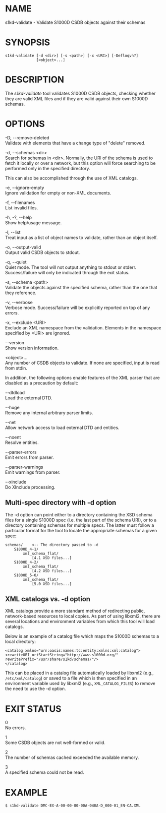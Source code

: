 NAME
====

s1kd-validate - Validate S1000D CSDB objects against their schemas

SYNOPSIS
========

    s1kd-validate [-d <dir>] [-s <path>] [-x <URI>] [-Defloqvh?]
                  [<object>...]

DESCRIPTION
===========

The *s1kd-validate* tool validates S1000D CSDB objects, checking whether
they are valid XML files and if they are valid against their own S1000D
schemas.

OPTIONS
=======

-D, --remove-deleted  
Validate with elements that have a change type of "delete" removed.

-d, --schemas &lt;dir&gt;  
Search for schemas in &lt;dir&gt;. Normally, the URI of the schema is
used to fetch it locally or over a network, but this option will force
searching to be performed only in the specified directory.

This can also be accomplished through the use of XML catalogs.

-e, --ignore-empty  
Ignore validation for empty or non-XML documents.

-f, --filenames  
List invalid files.

-h, -?, --help  
Show help/usage message.

-l, --list  
Treat input as a list of object names to validate, rather than an object
itself.

-o, --output-valid  
Output valid CSDB objects to stdout.

-q, --quiet  
Quiet mode. The tool will not output anything to stdout or stderr.
Success/failure will only be indicated through the exit status.

-s, --schema &lt;path&gt;  
Validate the objects against the specified schema, rather than the one
that they reference.

-v, --verbose  
Verbose mode. Success/failure will be explicitly reported on top of any
errors.

-x, --exclude &lt;URI&gt;  
Exclude an XML namespace from the validation. Elements in the namespace
specified by &lt;URI&gt; are ignored.

--version  
Show version information.

&lt;object&gt;...  
Any number of CSDB objects to validate. If none are specified, input is
read from stdin.

In addition, the following options enable features of the XML parser
that are disabled as a precaution by default:

--dtdload  
Load the external DTD.

--huge  
Remove any internal arbitrary parser limits.

--net  
Allow network access to load external DTD and entities.

--noent  
Resolve entities.

--parser-errors  
Emit errors from parser.

--parser-warnings  
Emit warnings from parser.

--xinclude  
Do XInclude processing.

Multi-spec directory with -d option
-----------------------------------

The -d option can point either to a directory containing the XSD schema
files for a single S1000D spec (i.e. the last part of the schema URI),
or to a directory containing schemas for multiple specs. The latter must
follow a particular format for the tool to locate the appropriate
schemas for a given spec:

    schemas/    <-- The directory passed to -d
        S1000D_4-1/
            xml_schema_flat/
                [4.1 XSD files...]
        S1000D_4-2/
            xml_schema_flat/
                [4.2 XSD files...]
        S1000D_5-0/
            xml_schema_flat/
                [5.0 XSD files...]

XML catalogs vs. -d option
--------------------------

XML catalogs provide a more standard method of redirecting public,
network-based resources to local copies. As part of using libxml2, there
are several locations and environment variables from which this tool
will load catalogs.

Below is an example of a catalog file which maps the S1000D schemas to a
local directory:

    <catalog xmlns="urn:oasis:names:tc:entity:xmlns:xml:catalog">
    <rewriteURI uriStartString="http://www.s1000d.org/"
    rewritePrefix="/usr/share/s1kd/schemas/"/>
    </catalog>

This can be placed in a catalog file automatically loaded by libxml2
(e.g., `/etc/xml/catalog`) or saved to a file which is then specified in
an environment variable used by libxml2 (e.g., `XML_CATALOG_FILES`) to
remove the need to use the -d option.

EXIT STATUS
===========

0  
No errors.

1  
Some CSDB objects are not well-formed or valid.

2  
The number of schemas cached exceeded the available memory.

3  
A specified schema could not be read.

EXAMPLE
=======

    $ s1kd-validate DMC-EX-A-00-00-00-00A-040A-D_000-01_EN-CA.XML
